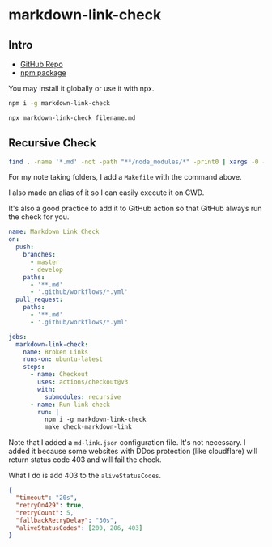 # markdown-link-check

## Intro

- [GitHub Repo](https://github.com/tcort/markdown-link-check)
- [npm package](https://www.npmjs.com/package/markdown-link-check)

You may install it globally or use it with npx.

```bash
npm i -g markdown-link-check

npx markdown-link-check filename.md
```

## Recursive Check

```bash
find . -name '*.md' -not -path "**/node_modules/*" -print0 | xargs -0 -n1 npx markdown-link-check --config ./md-link.json
```

For my note taking folders, I add a `Makefile` with the command above.

I also made an alias of it so I can easily execute it on CWD.

It's also a good practice to add it to GitHub action so that GitHub always run the check for you.

```yml
name: Markdown Link Check
on:
  push:
    branches:
      - master
      - develop
    paths:
      - '**.md'
      - '.github/workflows/*.yml'
  pull_request:
    paths:
      - '**.md'
      - '.github/workflows/*.yml'

jobs:
  markdown-link-check:
    name: Broken Links
    runs-on: ubuntu-latest
    steps:
      - name: Checkout
        uses: actions/checkout@v3
        with:
          submodules: recursive
      - name: Run link check
        run: |
          npm i -g markdown-link-check
          make check-markdown-link
```

Note that I added a `md-link.json` configuration file. It's not necessary. I added it because some websites with DDos protection (like cloudflare) will return status code 403 and will fail the check.

What I do is add 403 to the `aliveStatusCodes`.

```json
{
  "timeout": "20s",
  "retryOn429": true,
  "retryCount": 5,
  "fallbackRetryDelay": "30s",
  "aliveStatusCodes": [200, 206, 403]
}
```


